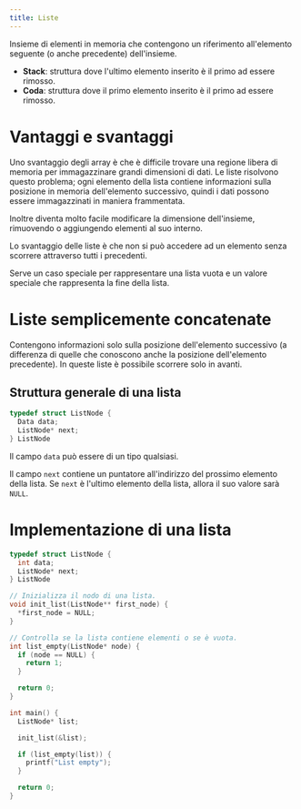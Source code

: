 ```yaml
---
title: Liste
---
```


Insieme di elementi in memoria che contengono un riferimento all'elemento
seguente (o anche precedente) dell'insieme.

- **Stack**: struttura dove l'ultimo elemento inserito è il primo ad essere
  rimosso.
- **Coda**: struttura dove il primo elemento inserito è il primo ad essere
  rimosso.

# Vantaggi e svantaggi

Uno svantaggio degli array è che è difficile trovare una regione libera di
memoria per immagazzinare grandi dimensioni di dati. Le liste risolvono questo
problema; ogni elemento della lista contiene informazioni sulla posizione in
memoria dell'elemento successivo, quindi i dati possono essere immagazzinati in
maniera frammentata.

Inoltre diventa molto facile modificare la dimensione dell'insieme, rimuovendo o
aggiungendo elementi al suo interno.

Lo svantaggio delle liste è che non si può accedere ad un elemento senza
scorrere attraverso tutti i precedenti.

Serve un caso speciale per rappresentare una lista vuota e un valore speciale
che rappresenta la fine della lista.

# Liste semplicemente concatenate

Contengono informazioni solo sulla posizione dell'elemento successivo (a
differenza di quelle che conoscono anche la posizione dell'elemento precedente).
In queste liste è possibile scorrere solo in avanti.

## Struttura generale di una lista

```c
typedef struct ListNode {
  Data data;
  ListNode* next;
} ListNode
```

Il campo `data` può essere di un tipo qualsiasi.

Il campo `next` contiene un puntatore all'indirizzo del prossimo elemento della
lista. Se `next` è l'ultimo elemento della lista, allora il suo valore sarà
`NULL`.

# Implementazione di una lista

```c
typedef struct ListNode {
  int data;
  ListNode* next;
} ListNode

// Inizializza il nodo di una lista.
void init_list(ListNode** first_node) {
  *first_node = NULL;
}

// Controlla se la lista contiene elementi o se è vuota.
int list_empty(ListNode* node) {
  if (node == NULL) {
    return 1;
  }

  return 0;
}

int main() {
  ListNode* list;

  init_list(&list);

  if (list_empty(list)) {
    printf("List empty");
  }

  return 0;
}
```
